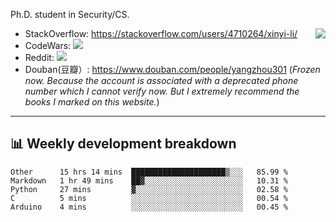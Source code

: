 Ph.D. student in Security/CS.

<img align="right" src="https://github-readme-stats.vercel.app/api?username=li-xin-yi&count_private=true&show_icons=true&hide_title=true&theme=tokyonight" />

- StackOverflow: https://stackoverflow.com/users/4710264/xinyi-li/
- CodeWars: [![](https://www.codewars.com/users/xy-li/badges/micro)](https://www.codewars.com/users/xy-li/)
- Reddit: [![](https://img.shields.io/reddit/user-karma/combined/xy-li?style=social)](https://www.reddit.com/user/xy-li/)
- Douban(豆瓣）: https://www.douban.com/people/yangzhou301  (*Frozen now. Because the account is associated with a deprecated phone number which I cannot verify now. But I extremely recommend the books I marked on this website.*)

---

## 📊 Weekly development breakdown

<!--START_SECTION:waka-->
```text
Other      15 hrs 14 mins  █████████████████████▒░░░   85.99 % 
Markdown   1 hr 49 mins    ██▓░░░░░░░░░░░░░░░░░░░░░░   10.31 % 
Python     27 mins         ▓░░░░░░░░░░░░░░░░░░░░░░░░   02.58 % 
C          5 mins          ░░░░░░░░░░░░░░░░░░░░░░░░░   00.54 % 
Arduino    4 mins          ░░░░░░░░░░░░░░░░░░░░░░░░░   00.45 % 
```
<!--END_SECTION:waka-->
